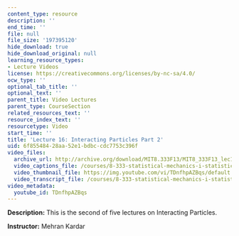 ```yaml
---
content_type: resource
description: ''
end_time: ''
file: null
file_size: '197395120'
hide_download: true
hide_download_original: null
learning_resource_types:
- Lecture Videos
license: https://creativecommons.org/licenses/by-nc-sa/4.0/
ocw_type: ''
optional_tab_title: ''
optional_text: ''
parent_title: Video Lectures
parent_type: CourseSection
related_resources_text: ''
resource_index_text: ''
resourcetype: Video
start_time: ''
title: 'Lecture 16: Interacting Particles Part 2'
uid: 6f855484-28aa-52e1-bdbc-cdc7753c396f
video_files:
  archive_url: http://archive.org/download/MIT8.333F13/MIT8_333F13_lec16_300k.mp4
  video_captions_file: /courses/8-333-statistical-mechanics-i-statistical-mechanics-of-particles-fall-2013/d5b48a5eef7b5e70ad61ed53dcbd9a24_TDnfhpAZBqs.vtt
  video_thumbnail_file: https://img.youtube.com/vi/TDnfhpAZBqs/default.jpg
  video_transcript_file: /courses/8-333-statistical-mechanics-i-statistical-mechanics-of-particles-fall-2013/66fa0f380384ec076609905e1607a612_TDnfhpAZBqs.pdf
video_metadata:
  youtube_id: TDnfhpAZBqs
---
```


**Description:** This is the second of five lectures on Interacting Particles.

**Instructor:** Mehran Kardar

